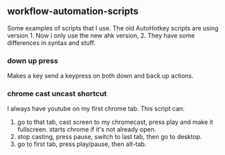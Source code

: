 ## workflow-automation-scripts
Some examples of scripts that I use. 
The old AutoHotkey scripts are using version 1. Now i only use the new ahk version, 2. They have some differences in syntax and stuff. 

### down up press
Makes a key send a keypress on both down and back up actions. 

### chrome cast uncast shortcut
I always have youtube on my first chrome tab. This script can:
1. go to that tab, cast screen to my chromecast, press play and make it fullscreen. starts chrome if it's not already open. 
2. stop casting, press pause, switch to last tab, then go to desktop. 
3. go to first tab, press play/pause, then alt-tab. 
